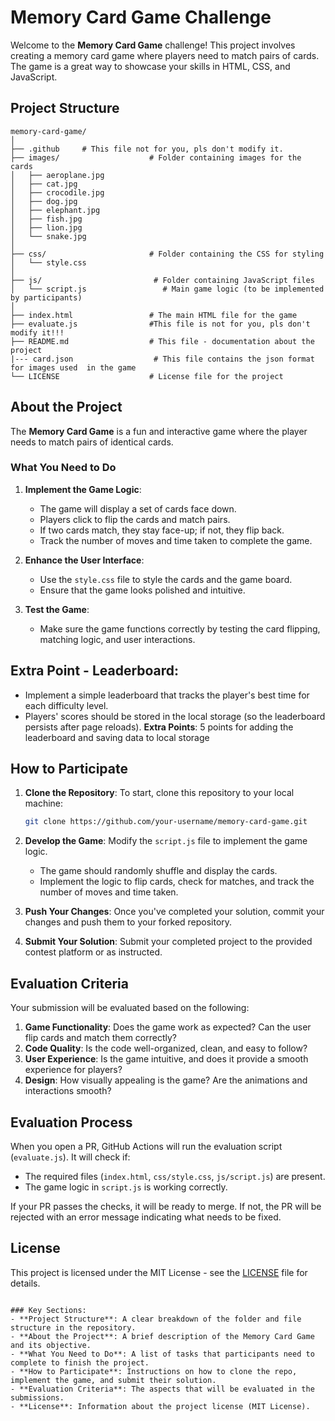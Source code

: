 
# Memory Card Game Challenge

Welcome to the **Memory Card Game** challenge! This project involves creating a memory card game where players need to match pairs of cards. The game is a great way to showcase your skills in HTML, CSS, and JavaScript.

## Project Structure

```
memory-card-game/
│
├── .github     # This file not for you, pls don't modify it.
├── images/                    # Folder containing images for the cards
│   ├── aeroplane.jpg
│   ├── cat.jpg
│   ├── crocodile.jpg
│   ├── dog.jpg
│   ├── elephant.jpg
│   ├── fish.jpg
│   ├── lion.jpg
│   └── snake.jpg
│
├── css/                       # Folder containing the CSS for styling
│   └── style.css
│
├── js/                         # Folder containing JavaScript files
│   └── script.js                 # Main game logic (to be implemented by participants)
│
├── index.html                 # The main HTML file for the game
├── evaluate.js                #This file is not for you, pls don't modify it!!!
├── README.md                  # This file - documentation about the project
|--- card.json                  # This file contains the json format for images used  in the game
└── LICENSE                    # License file for the project
```

## About the Project

The **Memory Card Game** is a fun and interactive game where the player needs to match pairs of identical cards. 

### What You Need to Do

1. **Implement the Game Logic**:
   - The game will display a set of cards face down.
   - Players click to flip the cards and match pairs.
   - If two cards match, they stay face-up; if not, they flip back.
   - Track the number of moves and time taken to complete the game.

2. **Enhance the User Interface**:
   - Use the `style.css` file to style the cards and the game board.
   - Ensure that the game looks polished and intuitive.

3. **Test the Game**:
   - Make sure the game functions correctly by testing the card flipping, matching logic, and user interactions.

## Extra Point - Leaderboard:
- Implement a simple leaderboard that tracks the player's best time for each difficulty level.
- Players' scores should be stored in the local storage (so the leaderboard persists after page reloads).
**Extra Points**: 5 points for adding the leaderboard and saving data to local storage

## How to Participate

1. **Clone the Repository**:
   To start, clone this repository to your local machine:
   ```bash
   git clone https://github.com/your-username/memory-card-game.git
   ```

2. **Develop the Game**:
   Modify the `script.js` file to implement the game logic.
   - The game should randomly shuffle and display the cards.
   - Implement the logic to flip cards, check for matches, and track the number of moves and time taken.

3. **Push Your Changes**:
   Once you've completed your solution, commit your changes and push them to your forked repository.

4. **Submit Your Solution**:
   Submit your completed project to the provided contest platform or as instructed.

## Evaluation Criteria

Your submission will be evaluated based on the following:

1. **Game Functionality**: Does the game work as expected? Can the user flip cards and match them correctly?
2. **Code Quality**: Is the code well-organized, clean, and easy to follow?
3. **User Experience**: Is the game intuitive, and does it provide a smooth experience for players?
4. **Design**: How visually appealing is the game? Are the animations and interactions smooth?

## Evaluation Process

When you open a PR, GitHub Actions will run the evaluation script (`evaluate.js`). It will check if:
- The required files (`index.html`, `css/style.css`, `js/script.js`) are present.
- The game logic in `script.js` is working correctly.

If your PR passes the checks, it will be ready to merge. If not, the PR will be rejected with an error message indicating what needs to be fixed.


## License

This project is licensed under the MIT License - see the [LICENSE](LICENSE) file for details.
```

### Key Sections:
- **Project Structure**: A clear breakdown of the folder and file structure in the repository.
- **About the Project**: A brief description of the Memory Card Game and its objective.
- **What You Need to Do**: A list of tasks that participants need to complete to finish the project.
- **How to Participate**: Instructions on how to clone the repo, implement the game, and submit their solution.
- **Evaluation Criteria**: The aspects that will be evaluated in the submissions.
- **License**: Information about the project license (MIT License).
